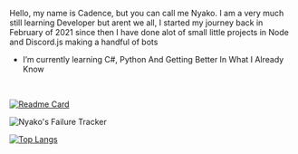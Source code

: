 Hello, my name is Cadence, but you can call me Nyako. I am a very much still learning Developer but arent we all, I started my journey back in February of 2021 since then I have done alot of small little projects in Node and Discord.js making a handful of bots

- I’m currently learning C#, Python And Getting Better In What I Already Know <br/>
<br/>

[![Readme Card](https://github-readme-stats.vercel.app/api/pin/?username=Nyakonii&repo=StudyProjects&bg_color=1e1e2e&text_color=cdd6f4&icon_color=cba6f7&title_color=94e2d5&hide_border=true)](https://github.com/anuraghazra/github-readme-stats)
                            
![Nyako's Failure Tracker](https://github-readme-stats.vercel.app/api?username=Nyakonii&hide=issues&count_private=true&bg_color=1e1e2e&text_color=cdd6f4&icon_color=cba6f7&title_color=94e2d5&hide_border=true&custom_title=Nyakos-Failure-Tracker)

[![Top Langs](https://github-readme-stats.vercel.app/api/top-langs/?username=Nyakonii&count_private=true&bg_color=1e1e2e&text_color=cdd6f4&icon_color=cba6f7&title_color=94e2d5&hide_border=true)](https://github.com/anuraghazra/github-readme-stats)

<!---
Nyakonii/Nyakonii is a ✨ special ✨ repository because its `README.md` (this file) appears on your GitHub profile.
You can click the Preview link to take a look at your changes.
--->
